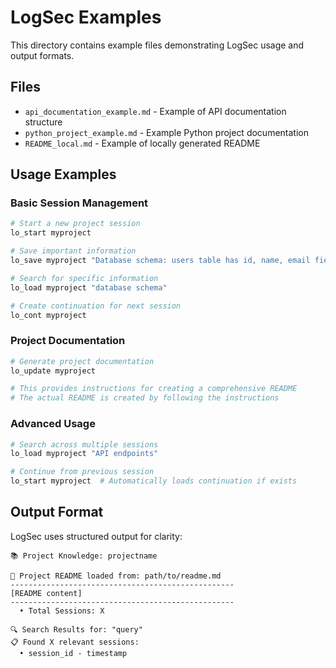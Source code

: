 # LogSec Examples

This directory contains example files demonstrating LogSec usage and output formats.

## Files

- `api_documentation_example.md` - Example of API documentation structure
- `python_project_example.md` - Example Python project documentation
- `README_local.md` - Example of locally generated README

## Usage Examples

### Basic Session Management

```bash
# Start a new project session
lo_start myproject

# Save important information
lo_save myproject "Database schema: users table has id, name, email fields"

# Search for specific information
lo_load myproject "database schema"

# Create continuation for next session
lo_cont myproject
```

### Project Documentation

```bash
# Generate project documentation
lo_update myproject

# This provides instructions for creating a comprehensive README
# The actual README is created by following the instructions
```

### Advanced Usage

```bash
# Search across multiple sessions
lo_load myproject "API endpoints"

# Continue from previous session
lo_start myproject  # Automatically loads continuation if exists
```

## Output Format

LogSec uses structured output for clarity:

```
📚 Project Knowledge: projectname

📄 Project README loaded from: path/to/readme.md
--------------------------------------------------
[README content]
--------------------------------------------------
  • Total Sessions: X

🔍 Search Results for: "query"
📋 Found X relevant sessions:
  • session_id - timestamp
```